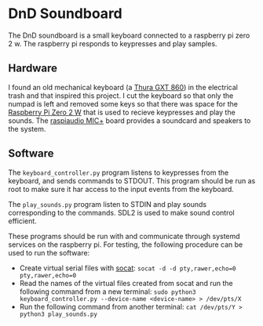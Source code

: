# DnD Soundboard

The DnD soundboard is a small keyboard connected to a raspberry pi zero 2 w.
The raspberry pi responds to keypresses and play samples.


## Hardware

I found an old mechanical keyboard (a [Thura GXT 860](https://www.trust.com/en/product/21842))
in the electrical trash and that inspired this project. I cut the keyboard so
that only the numpad is left and removed some keys so that there was space for
the [Raspberry Pi Zero 2 W](https://www.raspberrypi.com/products/raspberry-pi-zero-2-w/)
that is used to recieve keypresses and play the sounds. The [raspiaudio MIC+](https://raspiaudio.com/product/mic/)
board provides a soundcard and speakers to the system.


## Software

The `keyboard_controller.py` program listens to keypresses from the keyboard,
and sends commands to STDOUT. This program should be run as root to make sure
it har access to the input events from the keyboard.

The `play_sounds.py` program listen to STDIN and play sounds corresponding to
the commands. SDL2 is used to make sound control efficient.

These programs should be run with and communicate through systemd services on
the raspberry pi. For testing, the following procedure can be used to run the
software:
- Create virtual serial files with [socat](https://linux.die.net/man/1/socat):
  `socat -d -d pty,rawer,echo=0 pty,rawer,echo=0`
- Read the names of the virtual files created from socat and run the following
  command from a new terminal:
  `sudo python3 keyboard_controller.py --device-name <device-name> > /dev/pts/X`
- Run the following command from another terminal:
  `cat /dev/pts/Y > python3 play_sounds.py`
